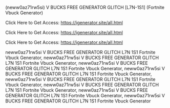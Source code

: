 (neww0az71rw5si) V BUCKS FREE GENERATOR GLITCH [L7N-1S1] (Fortnite Vbuck Generator)

Click Here to Get Access: https://igenerator.site/all.html

Click Here to Get Access: https://igenerator.site/all.html

Click Here to Get Access: https://igenerator.site/all.html

 neww0az71rw5si V BUCKS FREE GENERATOR GLITCH L7N 1S1 Fortnite Vbuck Generator, neww0az71rw5si V BUCKS FREE GENERATOR GLITCH L7N 1S1 Fortnite Vbuck Generator, neww0az71rw5si V BUCKS FREE GENERATOR GLITCH L7N 1S1 Fortnite Vbuck Generator, neww0az71rw5si V BUCKS FREE GENERATOR GLITCH L7N 1S1 Fortnite Vbuck Generator, neww0az71rw5si V BUCKS FREE GENERATOR GLITCH L7N 1S1 Fortnite Vbuck Generator, neww0az71rw5si V BUCKS FREE GENERATOR GLITCH L7N 1S1 Fortnite Vbuck Generator, neww0az71rw5si V BUCKS FREE GENERATOR GLITCH L7N 1S1 Fortnite Vbuck Generator, neww0az71rw5si V BUCKS FREE GENERATOR GLITCH L7N 1S1 Fortnite Vbuck Generator
